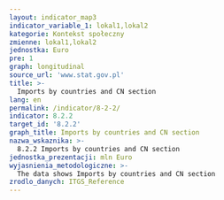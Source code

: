 ```yaml
---
layout: indicator_map3
indicator_variable_1: lokal1,lokal2
kategorie: Kontekst społeczny
zmienne: lokal1,lokal2
jednostka: Euro
pre: 1
graph: longitudinal
source_url: 'www.stat.gov.pl'
title: >-
  Imports by countries and CN section
lang: en
permalink: /indicator/8-2-2/
indicator: 8.2.2
target_id: '8.2.2'
graph_title: Imports by countries and CN section
nazwa_wskaznika: >-
  8.2.2 Imports by countries and CN section
jednostka_prezentacji: mln Euro
wyjasnienia_metodologiczne: >-
  The data shows Imports by countries and CN section
zrodlo_danych: ITGS_Reference
---
```

